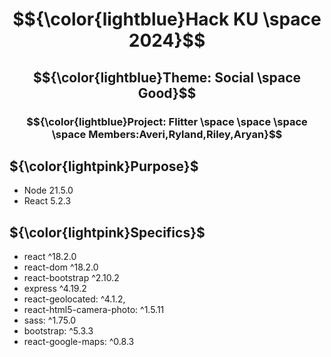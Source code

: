 # $${\color{lightblue}Hack KU \space 2024}$$  
## $${\color{lightblue}Theme: Social \space Good}$$ 
### $${\color{lightblue}Project: Flitter \space \space \space \space Members:Averi,Ryland,Riley,Aryan}$$ 



## ${\color{lightpink}Purpose}$  
* Node 21.5.0
* React 5.2.3

## ${\color{lightpink}Specifics}$  
* react ^18.2.0
* react-dom ^18.2.0
* react-bootstrap ^2.10.2
* express ^4.19.2
* react-geolocated: ^4.1.2,
* react-html5-camera-photo: ^1.5.11
* sass: ^1.75.0
* bootstrap: ^5.3.3
* react-google-maps: ^0.8.3
